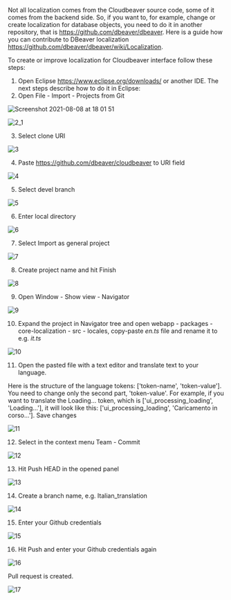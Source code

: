 Not all localization comes from the Cloudbeaver source code, some of it comes from the backend side. So, if you want to, for example, change or create localization for database objects, you need to do it in another repository, that is https://github.com/dbeaver/dbeaver. Here is a guide how you can contribute to DBeaver localization https://github.com/dbeaver/dbeaver/wiki/Localization.

To create or improve localization for Cloudbeaver interface follow these steps:
1. Open Eclipse https://www.eclipse.org/downloads/ or another IDE. The next steps describe how to do it in Eclipse:
2. Open File - Import - Projects from Git

![Screenshot 2021-08-08 at 18 01 51](https://user-images.githubusercontent.com/51405061/128636541-543ad94c-a918-4248-abcc-08a616096d63.png)

![2_1](https://user-images.githubusercontent.com/51405061/128636362-9003dc4f-e5f9-4b35-879d-350bf1c942c9.png)

3. Select clone URI

![3](https://user-images.githubusercontent.com/51405061/128636361-cdc58986-89f8-49c8-b7ba-0a9f03b5ea5d.png)

4. Paste https://github.com/dbeaver/cloudbeaver to URI field

![4](https://user-images.githubusercontent.com/51405061/128636360-d497c3ca-a76a-449c-a951-ce57cfea3677.png)

5. Select devel branch

![5](https://user-images.githubusercontent.com/51405061/128636359-ba602e70-0825-4a36-ac2b-4a14ba46863e.png)

6. Enter local directory

![6](https://user-images.githubusercontent.com/51405061/128636357-3ff96119-7698-4952-b916-ac4ea86608ba.png)

7. Select Import as general project 

![7](https://user-images.githubusercontent.com/51405061/128636356-29cd50a2-e69b-44b0-b982-959542c205d9.png)

8. Create project name and hit Finish

![8](https://user-images.githubusercontent.com/51405061/128636355-68ca5317-4a9e-465a-b065-7c8244daae08.png)

9. Open Window - Show view - Navigator

![9](https://user-images.githubusercontent.com/51405061/128636353-1d85c2c8-8657-4d21-aa96-cf555776dd9b.png)

10. Expand the project in Navigator tree and open webapp - packages - core-localization - src - locales, copy-paste _en.ts_ file and rename it to e.g. _it.ts_

![10](https://user-images.githubusercontent.com/51405061/128636352-2705936c-fc1b-423e-934d-932d041492d4.png)

11. Open the pasted file with a text editor and translate text to your language.

Here is the structure of the language tokens: ['token-name', 'token-value']. You need to change only the second part, 'token-value'. For example, if you want to translate the Loading... token, which is ['ui_processing_loading', 'Loading...'], it will look like this: ['ui_processing_loading', 'Caricamento in corso...']. Save changes

![11](https://user-images.githubusercontent.com/51405061/128636350-05bb111b-5d1c-45aa-85b6-d8cf647e98e1.png)

12. Select in the context menu Team - Commit

![12](https://user-images.githubusercontent.com/51405061/128636349-a95ad47d-0040-4f09-be9c-1e0b2a5f24a9.png)

13. Hit Push HEAD in the opened panel

![13](https://user-images.githubusercontent.com/51405061/128636348-78900eba-d350-42ed-a7b5-9bd16f7aea57.png)

14. Create a branch name, e.g. Italian_translation

![14](https://user-images.githubusercontent.com/51405061/128636347-06ad4ff2-113e-4d20-8a59-295e83031df8.png)

15. Enter your Github credentials

![15](https://user-images.githubusercontent.com/51405061/128636346-e8bbae8b-35f6-4e2b-937f-fb7bf18ebd20.png)

16. Hit Push and enter your Github credentials again

![16](https://user-images.githubusercontent.com/51405061/128636345-9feeaead-1d2e-4c66-b4e3-92a0353e8de6.png)

Pull request is created.

![17](https://user-images.githubusercontent.com/51405061/128636343-80959c54-30ff-46ea-a052-9a56777ee78b.png)

